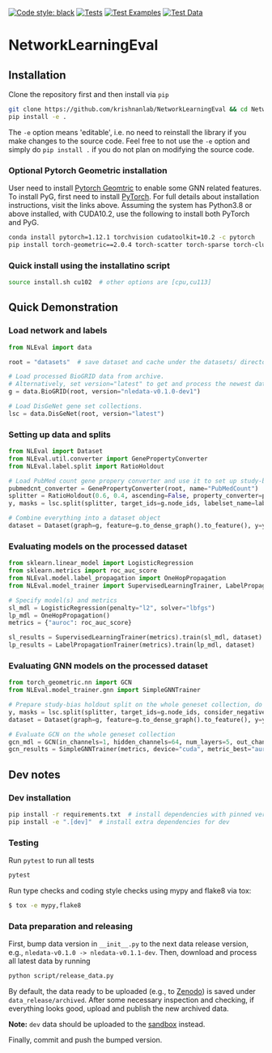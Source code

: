[![Code style: black](https://img.shields.io/badge/code%20style-black-000000.svg)](https://github.com/psf/black)
[![Tests](https://github.com/krishnanlab/NetworkLearningEval/actions/workflows/tests.yml/badge.svg)](https://github.com/krishnanlab/NetworkLearningEval/actions/workflows/tests.yml)
[![Test Examples](https://github.com/krishnanlab/NetworkLearningEval/actions/workflows/examples.yml/badge.svg)](https://github.com/krishnanlab/NetworkLearningEval/actions/workflows/examples.yml)
[![Test Data](https://github.com/krishnanlab/NetworkLearningEval/actions/workflows/test_data.yml/badge.svg)](https://github.com/krishnanlab/NetworkLearningEval/actions/workflows/test_data.yml)

# NetworkLearningEval

## Installation

Clone the repository first and then install via ``pip``

```bash
git clone https://github.com/krishnanlab/NetworkLearningEval && cd NetworkLearningEval
pip install -e .
```

The ``-e`` option means 'editable', i.e. no need to reinstall the library if you make changes to the source code.
Feel free to not use the ``-e`` option and simply do ``pip install .`` if you do not plan on modifying the source code.

### Optional Pytorch Geometric installation

User need to install [Pytorch Geomtric](https://github.com/pyg-team/pytorch_geometric) to enable some GNN related features.
To install PyG, first need to install [PyTorch](https://pytorch.org).
For full details about installation instructions, visit the links above.
Assuming the system has Python3.8 or above installed, with CUDA10.2, use the following to install both PyTorch and PyG.

```bash
conda install pytorch=1.12.1 torchvision cudatoolkit=10.2 -c pytorch
pip install torch-geometric==2.0.4 torch-scatter torch-sparse torch-cluster -f https://data.pyg.org/whl/torch-1.12.1+cu102.html
```

### Quick install using the installatino script

```bash
source install.sh cu102  # other options are [cpu,cu113]
```

## Quick Demonstration

### Load network and labels

```python
from NLEval import data

root = "datasets"  # save dataset and cache under the datasets/ directory

# Load processed BioGRID data from archive.
# Alternatively, set version="latest" to get and process the newest data from scratch.
g = data.BioGRID(root, version="nledata-v0.1.0-dev1")

# Load DisGeNet gene set collections.
lsc = data.DisGeNet(root, version="latest")
```

### Setting up data and splits

```python
from NLEval import Dataset
from NLEval.util.converter import GenePropertyConverter
from NLEval.label.split import RatioHoldout

# Load PubMed count gene propery converter and use it to set up study-bias holdout split
pubmedcnt_converter = GenePropertyConverter(root, name="PubMedCount")
splitter = RatioHoldout(0.6, 0.4, ascending=False, property_converter=pubmedcnt_converter)
y, masks = lsc.split(splitter, target_ids=g.node_ids, labelset_name=label_id, consider_negative=True)

# Combine everything into a dataset object
dataset = Dataset(graph=g, feature=g.to_dense_graph().to_feature(), y=y, masks=masks)
```

### Evaluating models on the processed dataset

```python
from sklearn.linear_model import LogisticRegression
from sklearn.metrics import roc_auc_score
from NLEval.model.label_propagation import OneHopPropagation
from NLEval.model_trainer import SupervisedLearningTrainer, LabelPropagationTrainer

# Specify model(s) and metrics
sl_mdl = LogisticRegression(penalty="l2", solver="lbfgs")
lp_mdl = OneHopPropagation()
metrics = {"auroc": roc_auc_score}

sl_results = SupervisedLearningTrainer(metrics).train(sl_mdl, dataset)
lp_results = LabelPropagationTrainer(metrics).train(lp_mdl, dataset)
```

### Evaluating GNN models on the processed dataset

```python
from torch_geometric.nn import GCN
from NLEval.model_trainer.gnn import SimpleGNNTrainer

# Prepare study-bias holdout split on the whole geneset collection, do not consider defined negatives
y, masks = lsc.split(splitter, target_ids=g.node_ids, consider_negative=False)
dataset = Dataset(graph=g, feature=g.to_dense_graph().to_feature(), y=y, masks=masks)

# Evaluate GCN on the whole geneset collection
gcn_mdl = GCN(in_channels=1, hidden_channels=64, num_layers=5, out_channels=n_tasks)
gcn_results = SimpleGNNTrainer(metrics, device="cuda", metric_best="auroc").train(mdl, dataset)
```

## Dev notes

### Dev installation

```bash
pip install -r requirements.txt  # install dependencies with pinned version
pip install -e ".[dev]"  # install extra dependencies for dev
```

### Testing

Run ``pytest`` to run all tests

```bash
pytest
```

Run type checks and coding style checks using mypy and flake8 via tox:

```bash
$ tox -e mypy,flake8
```

### Data preparation and releasing

First, bump data version in ``__init__.py`` to the next data release version, e.g., ``nledata-v0.1.0 -> nledata-v0.1.1-dev``.
Then, download and process all latest data by running

```bash
python script/release_data.py
```

By default, the data ready to be uploaded (e.g., to [Zenodo](zenodo.org)) is saved under ``data_release/archived``.
After some necessary inspection and checking, if everything looks good, upload and publish the new archived data.

**Note:** ``dev`` data should be uploaded to the [sandbox](https://sandbox.zenodo.org/record/1097545#.YxYrqezMJzV) instead.

Finally, commit and push the bumped version.
